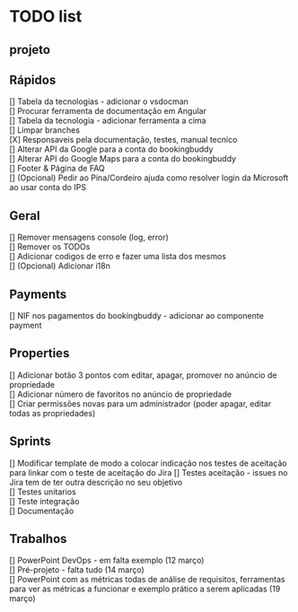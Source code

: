 # TODO list

## projeto

## Rápidos
[] Tabela da tecnologias - adicionar o vsdocman  
[] Procurar ferramenta de documentação em Angular  
[] Tabela da tecnologia - adicionar ferramenta a cima  
[] Limpar branches  
[X] Responsaveis pela documentação, testes, manual tecnico  
[] Alterar API da Google para a conta do bookingbuddy  
[] Alterar API do Google Maps para a conta do bookingbuddy  
[] Footer & Página de FAQ   
[] (Opcional) Pedir ao Pina/Cordeiro ajuda como resolver login da Microsoft ao usar conta do IPS

## Geral
[] Remover mensagens console (log, error)  
[] Remover os TODOs  
[] Adicionar codigos de erro e fazer uma lista dos mesmos  
[] (Opcional) Adicionar i18n  

## Payments
[] NIF nos pagamentos do bookingbuddy - adicionar ao componente payment  

## Properties
[] Adicionar botão 3 pontos com editar, apagar, promover no anúncio de propriedade  
[] Adicionar número de favoritos no anúncio de propriedade  
[] Criar permissões novas para um administrador (poder apagar, editar todas as propriedades) 

## Sprints
[] Modificar template de modo a colocar indicação nos testes de aceitação para linkar com o teste de aceitação do Jira
[] Testes aceitação - issues no Jira tem de ter outra descrição no seu objetivo  
[] Testes unitarios  
[] Teste integração  
[] Documentação  

## Trabalhos
[] PowerPoint DevOps - em falta exemplo (12 março)  
[] Pré-projeto - falta tudo (14 março)  
[] PowerPoint com as métricas todas de análise de requisitos, ferramentas para ver as métricas a funcionar e exemplo prático a serem aplicadas (19 março)  

